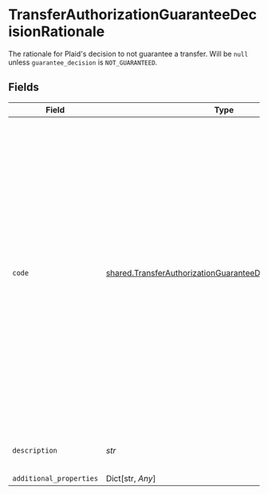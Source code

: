 # TransferAuthorizationGuaranteeDecisionRationale

The rationale for Plaid's decision to not guarantee a transfer. Will be `null` unless `guarantee_decision` is `NOT_GUARANTEED`.


## Fields

| Field                                                                                                                                                                                                                                                                                                                                                                                                                                                                                                                                                                                                                                             | Type                                                                                                                                                                                                                                                                                                                                                                                                                                                                                                                                                                                                                                              | Required                                                                                                                                                                                                                                                                                                                                                                                                                                                                                                                                                                                                                                          | Description                                                                                                                                                                                                                                                                                                                                                                                                                                                                                                                                                                                                                                       |
| ------------------------------------------------------------------------------------------------------------------------------------------------------------------------------------------------------------------------------------------------------------------------------------------------------------------------------------------------------------------------------------------------------------------------------------------------------------------------------------------------------------------------------------------------------------------------------------------------------------------------------------------------- | ------------------------------------------------------------------------------------------------------------------------------------------------------------------------------------------------------------------------------------------------------------------------------------------------------------------------------------------------------------------------------------------------------------------------------------------------------------------------------------------------------------------------------------------------------------------------------------------------------------------------------------------------- | ------------------------------------------------------------------------------------------------------------------------------------------------------------------------------------------------------------------------------------------------------------------------------------------------------------------------------------------------------------------------------------------------------------------------------------------------------------------------------------------------------------------------------------------------------------------------------------------------------------------------------------------------- | ------------------------------------------------------------------------------------------------------------------------------------------------------------------------------------------------------------------------------------------------------------------------------------------------------------------------------------------------------------------------------------------------------------------------------------------------------------------------------------------------------------------------------------------------------------------------------------------------------------------------------------------------- |
| `code`                                                                                                                                                                                                                                                                                                                                                                                                                                                                                                                                                                                                                                            | [shared.TransferAuthorizationGuaranteeDecisionRationaleCode](../../models/shared/transferauthorizationguaranteedecisionrationalecode.md)                                                                                                                                                                                                                                                                                                                                                                                                                                                                                                          | :heavy_check_mark:                                                                                                                                                                                                                                                                                                                                                                                                                                                                                                                                                                                                                                | A code representing the reason Plaid declined to guarantee this transfer:<br/><br/>`RETURN_BANK`: The risk of a bank-initiated return (for example, an R01/NSF) is too high to guarantee this transfer.<br/><br/>`RETURN_CUSTOMER`: The risk of a customer-initiated return (for example, a R10/Unauthorized) is too high to guarantee this transfer.<br/><br/>`GUARANTEE_LIMIT_REACHED`: This transfer is low-risk, but Guarantee has exhausted an internal limit on the number or rate of guarantees that applies to this transfer.<br/><br/>`RISK_ESTIMATE_UNAVAILABLE`: A risk estimate is unavailable for this Item.<br/><br/>`REQUIRED_PARAM_MISSING`: Required fields are missing. |
| `description`                                                                                                                                                                                                                                                                                                                                                                                                                                                                                                                                                                                                                                     | *str*                                                                                                                                                                                                                                                                                                                                                                                                                                                                                                                                                                                                                                             | :heavy_check_mark:                                                                                                                                                                                                                                                                                                                                                                                                                                                                                                                                                                                                                                | A human-readable description of why the transfer cannot be guaranteed.                                                                                                                                                                                                                                                                                                                                                                                                                                                                                                                                                                            |
| `additional_properties`                                                                                                                                                                                                                                                                                                                                                                                                                                                                                                                                                                                                                           | Dict[str, *Any*]                                                                                                                                                                                                                                                                                                                                                                                                                                                                                                                                                                                                                                  | :heavy_minus_sign:                                                                                                                                                                                                                                                                                                                                                                                                                                                                                                                                                                                                                                | N/A                                                                                                                                                                                                                                                                                                                                                                                                                                                                                                                                                                                                                                               |
